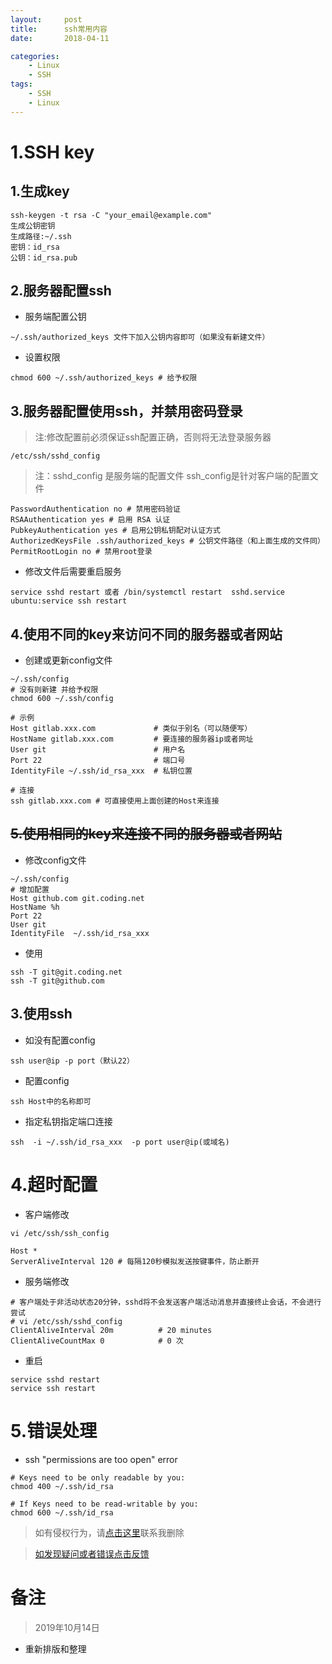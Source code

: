 ```yaml
---
layout:     post
title:      ssh常用内容
date:       2018-04-11

categories:
    - Linux
    - SSH
tags:
    - SSH
    - Linux
---
```

# 1.SSH key

## 1.生成key
```    
ssh-keygen -t rsa -C "your_email@example.com" 
生成公钥密钥
生成路径:~/.ssh
密钥：id_rsa
公钥：id_rsa.pub
```
## 2.服务器配置ssh
- 服务端配置公钥
```
~/.ssh/authorized_keys 文件下加入公钥内容即可（如果没有新建文件）
```

- 设置权限

```
chmod 600 ~/.ssh/authorized_keys # 给予权限
```
<!-- more -->
## 3.服务器配置使用ssh，并禁用密码登录

>注:修改配置前必须保证ssh配置正确，否则将无法登录服务器

```    
/etc/ssh/sshd_config
```
>注：sshd_config 是服务端的配置文件 ssh_config是针对客户端的配置文件
```
PasswordAuthentication no # 禁用密码验证
RSAAuthentication yes # 启用 RSA 认证
PubkeyAuthentication yes # 启用公钥私钥配对认证方式
AuthorizedKeysFile .ssh/authorized_keys # 公钥文件路径（和上面生成的文件同）
PermitRootLogin no # 禁用root登录
```

- 修改文件后需要重启服务
```    
service sshd restart 或者 /bin/systemctl restart  sshd.service
ubuntu:service ssh restart
```

## 4.使用不同的key来访问不同的服务器或者网站

- 创建或更新config文件
```
~/.ssh/config
# 没有则新建 并给予权限 
chmod 600 ~/.ssh/config

# 示例
Host gitlab.xxx.com             # 类似于别名（可以随便写） 
HostName gitlab.xxx.com         # 要连接的服务器ip或者网址
User git                        # 用户名
Port 22                         # 端口号
IdentityFile ~/.ssh/id_rsa_xxx  # 私钥位置

# 连接
ssh gitlab.xxx.com # 可直接使用上面创建的Host来连接
```

## ~~5.使用相同的key来连接不同的服务器或者网站~~

- 修改config文件
```
~/.ssh/config
# 增加配置
Host github.com git.coding.net
HostName %h
Port 22
User git
IdentityFile  ~/.ssh/id_rsa_xxx
```

- 使用
```
ssh -T git@git.coding.net
ssh -T git@github.com
```
## 3.使用ssh

- 如没有配置config
```
ssh user@ip -p port（默认22）
```

- 配置config
```
ssh Host中的名称即可
```

- 指定私钥指定端口连接
```
ssh  -i ~/.ssh/id_rsa_xxx  -p port user@ip(或域名)
```

# 4.超时配置
- 客户端修改
```
vi /etc/ssh/ssh_config

Host *
ServerAliveInterval 120 # 每隔120秒模拟发送按键事件，防止断开
```
- 服务端修改
```
# 客户端处于非活动状态20分钟，sshd将不会发送客户端活动消息并直接终止会话，不会进行尝试
# vi /etc/ssh/sshd_config
ClientAliveInterval 20m          # 20 minutes
ClientAliveCountMax 0            # 0 次
```
- 重启
```
service sshd restart
service ssh restart
```

# 5.错误处理
- ssh "permissions are too open" error

```
# Keys need to be only readable by you:
chmod 400 ~/.ssh/id_rsa

# If Keys need to be read-writable by you:
chmod 600 ~/.ssh/id_rsa
```

>如有侵权行为，请[点击这里](https://github.com/cooper-q/MattMeng_hexo/issues)联系我删除

>[如发现疑问或者错误点击反馈](https://github.com/cooper-q/MattMeng_hexo/issues)

# 备注
>2019年10月14日
- 重新排版和整理

